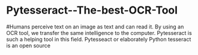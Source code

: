 # Pytesseract--The-best-OCR-Tool

#Humans perceive text on an image as text and can read it. By using an OCR tool, we transfer the same intelligence to the computer. Pytesseract is such a helping tool in this field. Pytesseact or elaborately Python tesseract is an open source
